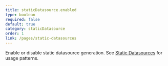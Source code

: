 ```yaml
---
title: staticDatasource.enabled
type: boolean
required: false
default: true
category: staticDatasource
order: 1
link: /pages/static-datasources
---
```


Enable or disable static datasource generation. See [Static Datasources](/pages/static-datasources) for usage patterns.
